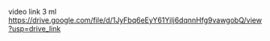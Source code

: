 video link 3 ml
https://drive.google.com/file/d/1JyFbq6eEyY61YiIj6dqnnHfg9vawgobQ/view?usp=drive_link
